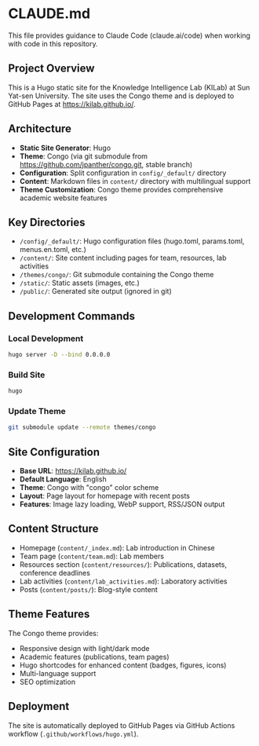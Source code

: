 # CLAUDE.md

This file provides guidance to Claude Code (claude.ai/code) when working with code in this repository.

## Project Overview

This is a Hugo static site for the Knowledge Intelligence Lab (KILab) at Sun Yat-sen University. The site uses the Congo theme and is deployed to GitHub Pages at https://kilab.github.io/.

## Architecture

- **Static Site Generator**: Hugo
- **Theme**: Congo (via git submodule from https://github.com/jpanther/congo.git, stable branch)
- **Configuration**: Split configuration in `config/_default/` directory
- **Content**: Markdown files in `content/` directory with multilingual support
- **Theme Customization**: Congo theme provides comprehensive academic website features

## Key Directories

- `/config/_default/`: Hugo configuration files (hugo.toml, params.toml, menus.en.toml, etc.)
- `/content/`: Site content including pages for team, resources, lab activities
- `/themes/congo/`: Git submodule containing the Congo theme
- `/static/`: Static assets (images, etc.)
- `/public/`: Generated site output (ignored in git)

## Development Commands

### Local Development
```bash
hugo server -D --bind 0.0.0.0
```

### Build Site
```bash
hugo
```

### Update Theme
```bash
git submodule update --remote themes/congo
```

## Site Configuration

- **Base URL**: https://kilab.github.io/
- **Default Language**: English
- **Theme**: Congo with "congo" color scheme
- **Layout**: Page layout for homepage with recent posts
- **Features**: Image lazy loading, WebP support, RSS/JSON output

## Content Structure

- Homepage (`content/_index.md`): Lab introduction in Chinese
- Team page (`content/team.md`): Lab members
- Resources section (`content/resources/`): Publications, datasets, conference deadlines
- Lab activities (`content/lab_activities.md`): Laboratory activities
- Posts (`content/posts/`): Blog-style content

## Theme Features

The Congo theme provides:
- Responsive design with light/dark mode
- Academic features (publications, team pages)
- Hugo shortcodes for enhanced content (badges, figures, icons)
- Multi-language support
- SEO optimization

## Deployment

The site is automatically deployed to GitHub Pages via GitHub Actions workflow (`.github/workflows/hugo.yml`).